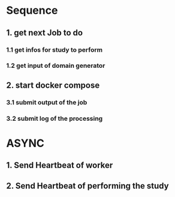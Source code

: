 # Sequence
## 1. get next Job to do
### 1.1 get infos for study to perform
### 1.2 get input of domain generator

## 2. start docker compose

### 3.1 submit output of the job
### 3.2 submit log of the processing 

# ASYNC
## 1. Send Heartbeat of worker
## 2. Send Heartbeat of performing the study